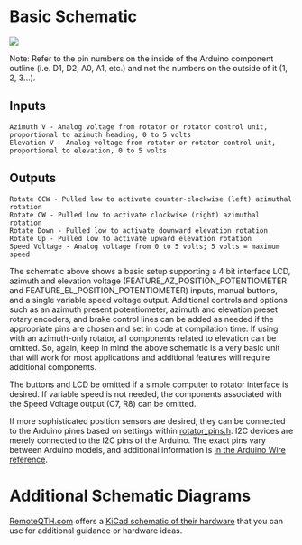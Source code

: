 # Basic Schematic

![](https://radioartisan.files.wordpress.com/2011/03/k3ng_arduino_rotator_controller_2011092801.png)

Note: Refer to the pin numbers on the inside of the Arduino component outline (i.e. D1, D2, A0, A1, etc.) and not the numbers on the outside of it (1, 2, 3...).

## Inputs

    Azimuth V - Analog voltage from rotator or rotator control unit, proportional to azimuth heading, 0 to 5 volts
    Elevation V - Analog voltage from rotator or rotator control unit, proportional to elevation, 0 to 5 volts

## Outputs

    Rotate CCW - Pulled low to activate counter-clockwise (left) azimuthal rotation
    Rotate CW - Pulled low to activate clockwise (right) azimuthal rotation
    Rotate Down - Pulled low to activate downward elevation rotation
    Rotate Up - Pulled low to activate upward elevation rotation
    Speed Voltage - Analog voltage from 0 to 5 volts; 5 volts = maximum speed

The schematic above shows a basic setup supporting a 4 bit interface LCD, azimuth and elevation voltage (FEATURE_AZ_POSITION_POTENTIOMETER and FEATURE_EL_POSITION_POTENTIOMETER) inputs, manual buttons, and a single variable speed voltage output.  Additional controls and options such as an azimuth present potentiometer, azimuth and elevation preset rotary encoders, and brake control lines can be added as needed if the appropriate pins are chosen and set in code at compilation time.  If using with an azimuth-only rotator, all components related to elevation can be omitted.  So, again, keep in mind the above schematic is a very basic unit that will work for most applications and additional features will require additional components.

The buttons and LCD be omitted if a simple computer to rotator interface is desired.  If variable speed is not needed, the components associated with the Speed Voltage output (C7, R8) can be omitted.

If more sophisticated position sensors are desired, they can be connected to the Arduino pines based on settings within [rotator_pins.h](https://github.com/k3ng/k3ng_rotator_controller/blob/master/rotator_pins.h).  I2C devices are merely connected to the I2C pins of the Arduino.  The exact pins vary between Arduino models, and additional information is [in the Arduino Wire reference](http://www.arduino.cc/en/Reference/Wire).

# Additional Schematic Diagrams

[RemoteQTH.com](http://remoteqth.com) offers a [KiCad schematic of their hardware](http://remoteqth.com/download-count.php?Down=hw/rotator_interface_33.zip) that you can use for additional guidance or hardware ideas.